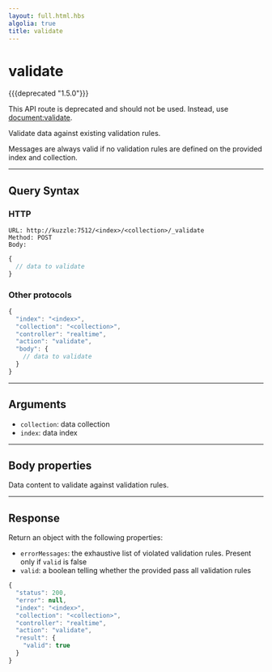 ```yaml
---
layout: full.html.hbs
algolia: true
title: validate
---
```


# validate

{{{deprecated "1.5.0"}}}

This API route is deprecated and should not be used. Instead, use [document:validate]({{site_base_path}}api/1/controller-document/validate).

Validate data against existing validation rules. 

Messages are always valid if no validation rules are defined on the provided index and collection.

---

## Query Syntax

### HTTP

```http
URL: http://kuzzle:7512/<index>/<collection>/_validate
Method: POST  
Body:
```

```js
{
  // data to validate
}
```

### Other protocols

```js
{
  "index": "<index>",
  "collection": "<collection>",
  "controller": "realtime",
  "action": "validate",
  "body": {
    // data to validate
  }
}
```

---

## Arguments

* `collection`: data collection
* `index`: data index

---

## Body properties

Data content to validate against validation rules.

---

## Response

Return an object with the following properties:

* `errorMessages`: the exhaustive list of violated validation rules. Present only if `valid` is false
* `valid`: a boolean telling whether the provided pass all validation rules

```javascript
{
  "status": 200,
  "error": null,
  "index": "<index>",
  "collection": "<collection>",
  "controller": "realtime",
  "action": "validate",
  "result": {
    "valid": true
  }  
}
```
